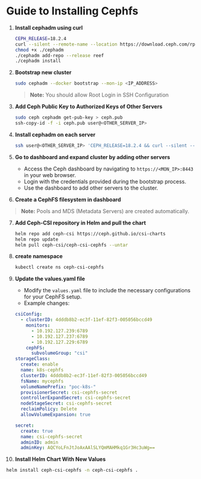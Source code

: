 # Guide to Installing Cephfs

1. **Install cephadm using curl**

   ```sh
   CEPH_RELEASE=18.2.4
   curl --silent --remote-name --location https://download.ceph.com/rpm-${CEPH_RELEASE}/el9/noarch/cephadm
   chmod +x ./cephadm
   ./cephadm add-repo --release reef
   ./cephadm install
   ```
2. **Bootstrap new cluster**

   ```sh
   sudo cephadm --docker bootstrap --mon-ip <IP_ADDRESS>
   ```
   > **Note:** You should allow Root Login in SSH Configuration

3. **Add Ceph Public Key to Authorized Keys of Other Servers**

   ```sh
   sudo ceph cephadm get-pub-key > ceph.pub
   ssh-copy-id -f -i ceph.pub user@<OTHER_SERVER_IP>
   ```
4. **Install cephadm on each server**

   ```sh
   ssh user@<OTHER_SERVER_IP> 'CEPH_RELEASE=18.2.4 && curl --silent --remote-name https://download.ceph.com/rpm-${CEPH_RELEASE}/el9/noarch/cephadm && chmod +x ./cephadm && ./cephadm add-repo --release reef && sudo ./cephadm install'
   ```
5. **Go to dashboard and expand cluster by adding other servers**

   - Access the Ceph dashboard by navigating to `https://<MON_IP>:8443` in your web browser.
   - Login with the credentials provided during the bootstrap process.
   - Use the dashboard to add other servers to the cluster.
6. **Create a CephFS filesystem in dashboard**

> **Note:** Pools and MDS (Metadata Servers) are created automatically.

7. **Add Ceph-CSI repository in Helm and pull the chart**

   ```sh
   helm repo add ceph-csi https://ceph.github.io/csi-charts
   helm repo update
   helm pull ceph-csi/ceph-csi-cephfs --untar
   ```
8. **create namespace**

   ```bash
   kubectl create ns ceph-csi-cephfs
   ```
9. **Update the values.yaml file**

   - Modify the `values.yaml` file to include the necessary configurations for your CephFS setup.
   - Example changes:

   ```yaml
   csiConfig: 
     - clusterID: 4dddb8b2-ec3f-11ef-82f3-005056bccd49
       monitors:
         - 10.192.127.239:6789
         - 10.192.127.237:6789
         - 10.192.127.229:6789
       cephFS:
         subvolumeGroup: "csi"
   storageClass:
     create: enable
     name: k8s-cephfs
     clusterID: 4dddb8b2-ec3f-11ef-82f3-005056bccd49
     fsName: mycephfs
     volumeNamePrefix: "poc-k8s-"
     provisionerSecret: csi-cephfs-secret
     controllerExpandSecret: csi-cephfs-secret
     nodeStageSecret: csi-cephfs-secret
     reclaimPolicy: Delete
     allowVolumeExpansion: true

   secret:
     create: true
     name: csi-cephfs-secret
     adminID: admin
     adminKey: AQCYoLFnJtJoAxAAlSLYQmMAHMkq1Gr3Hc3uWg==
   ```

10. **Install Helm Chart With New Values**

   ```bash
   helm install ceph-csi-cephfs -n ceph-csi-cephfs .
   ```
